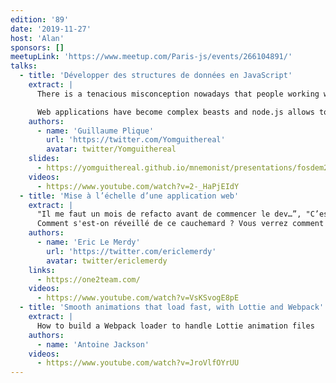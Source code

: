 ```yaml
---
edition: '89'
date: '2019-11-27'
host: 'Alan'
sponsors: []
meetupLink: 'https://www.meetup.com/Paris-js/events/266104891/'
talks:
  - title: 'Développer des structures de données en JavaScript'
    extract: |
      There is a tenacious misconception nowadays that people working with JavaScript do not need to know much about data structures because developing for the web is still often deemed to be, and this cannot be more false, an easier task than "real" programming.

      Web applications have become complex beasts and node.js allows to build programs that used to be other backend languages' turf. JavaScript developers now need to develop, as with any other programming language, custom data structures to solve particular problems when arrays and objects are simply not enough. The intention of this presentation is therefore to compile series of tips, tricks and use cases regarding the implementation of data structures in JavaScript and the challenges it poses. It is indeed tricky to ensure consistent performance in a high-level language with JIT and where engines like v8 apply a lot of optimization magic. One has to be able to evolve around those constraints. Examples will be taken from libraries such as graphology, sigma.js' newest version and finally mnemonist to demonstrate that 1. performant data structures can be designed for JavaScript using the language's capabilities and that 2. everyone can use them to solve problems more efficiently.
    authors:
      - name: 'Guillaume Plique'
        url: 'https://twitter.com/Yomguithereal'
        avatar: twitter/Yomguithereal
    slides:
      - https://yomguithereal.github.io/mnemonist/presentations/fosdem2019/#0
    videos:
      - https://www.youtube.com/watch?v=2-_HaPjEIdY
  - title: 'Mise à l’échelle d’une application web'
    extract: |
      "Il me faut un mois de refacto avant de commencer le dev…”, "C’est bon, je finis au prochain sprint" (dit pareil depuis 3 mois), "C’est du code legacy, ça" (fait au sprint dernier). Je suis sur que vous avez déjà entendu ça quelque part... Dans cette présentation, je décris le niveau de qualité dans notre web app AngularJS qui n'a pas grossi très sereinement. Des événements, des références d'objets javascript, des scopes de composants, des états dans des services angular, etc.
      Comment s'est-on réveillé de ce cauchemard ? Vous verrez comment Redux a stabilisé la gestion de l'état applicatif, React a introduit un meilleur design orienté composant et amélioré la performance et enfin, comment RxJS a découplé le cycle de vie des composants de celui des données !
    authors:
      - name: 'Eric Le Merdy'
        url: 'https://twitter.com/ericlemerdy'
        avatar: twitter/ericlemerdy
    links:
      - https://one2team.com/
    videos:
      - https://www.youtube.com/watch?v=VsKSvogE8pE
  - title: 'Smooth animations that load fast, with Lottie and Webpack'
    extract: |
      How to build a Webpack loader to handle Lottie animation files
    authors:
      - name: 'Antoine Jackson'
    videos:
      - https://www.youtube.com/watch?v=JroVlfOYrUU
---
```

